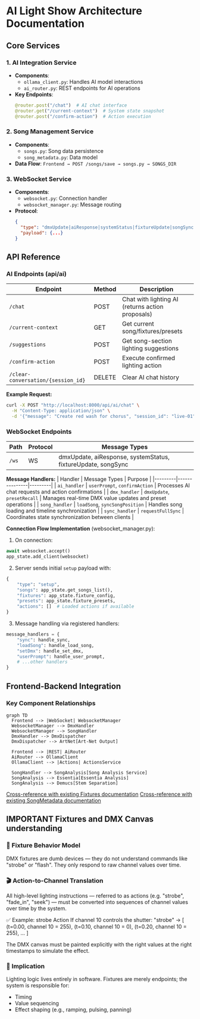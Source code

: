 # AI Light Show Architecture Documentation

## Core Services

### 1. AI Integration Service
- **Components**: 
  - `ollama_client.py`: Handles AI model interactions
  - `ai_router.py`: REST endpoints for AI operations
- **Key Endpoints**:
  ```python
  @router.post("/chat")  # AI chat interface
  @router.get("/current-context")  # System state snapshot
  @router.post("/confirm-action")  # Action execution
  ```

### 2. Song Management Service
- **Components**:
  - `songs.py`: Song data persistence
  - `song_metadata.py`: Data model
- **Data Flow**:
  `Frontend → POST /songs/save → songs.py → SONGS_DIR`

### 3. WebSocket Service
- **Components**:
  - `websocket.py`: Connection handler
  - `websocket_manager.py`: Message routing
- **Protocol**:
  ```json
  {
    "type": "dmxUpdate|aiResponse|systemStatus|fixtureUpdate|songSync",
    "payload": {...}
  }
  ```

## API Reference

### AI Endpoints (api/ai)
| Endpoint | Method | Description |
|----------|--------|-------------|
| `/chat` | POST | Chat with lighting AI (returns action proposals) |
| `/current-context` | GET | Get current song/fixtures/presets |
| `/suggestions` | POST | Get song-section lighting suggestions |
| `/confirm-action` | POST | Execute confirmed lighting action |
| `/clear-conversation/{session_id}` | DELETE | Clear AI chat history |

**Example Request:**
```bash
curl -X POST "http://localhost:8000/api/ai/chat" \
  -H "Content-Type: application/json" \
  -d '{"message": "Create red wash for chorus", "session_id": "live-01"}'
```

### WebSocket Endpoints
| Path | Protocol | Message Types |
|------|----------|---------------|
| `/ws` | WS | dmxUpdate, aiResponse, systemStatus, fixtureUpdate, songSync |

**Message Handlers:**
| Handler | Message Types | Purpose |
|---------|---------------|---------|
| `ai_handler` | `userPrompt`, `confirmAction` | Processes AI chat requests and action confirmations |
| `dmx_handler` | `dmxUpdate`, `presetRecall` | Manages real-time DMX value updates and preset operations |
| `song_handler` | `loadSong`, `syncSongPosition` | Handles song loading and timeline synchronization |
| `sync_handler` | `requestFullSync` | Coordinates state synchronization between clients |

**Connection Flow Implementation** (websocket_manager.py):
1. On connection:
```python
await websocket.accept()
app_state.add_client(websocket)
```
2. Server sends initial `setup` payload with:
```python
{
    "type": "setup",
    "songs": app_state.get_songs_list(),
    "fixtures": app_state.fixture_config,
    "presets": app_state.fixture_presets,
    "actions": []  # Loaded actions if available
}
```
3. Message handling via registered handlers:
```python
message_handlers = {
    "sync": handle_sync,
    "loadSong": handle_load_song,
    "setDmx": handle_set_dmx,
    "userPrompt": handle_user_prompt,
    # ...other handlers
}
```

## Frontend-Backend Integration

### Key Component Relationships
```mermaid
graph TD
  Frontend --> |WebSocket| WebsocketManager
  WebsocketManager --> DmxHandler
  WebsocketManager --> SongHandler
  DmxHandler --> DmxDispatcher
  DmxDispatcher --> ArtNet[Art-Net Output]
  
  Frontend --> |REST| AiRouter
  AiRouter --> OllamaClient
  OllamaClient --> |Actions| ActionsService
  
  SongHandler --> SongAnalysis[Song Analysis Service]
  SongAnalysis --> Essentia[Essentia Analysis]
  SongAnalysis --> Demucs[Stem Separation]
```

[Cross-reference with existing Fixtures documentation](./File_Fixtures.md)
[Cross-reference with existing SongMetadata documentation](./File_SongMetadata.md)

## IMPORTANT Fixtures and DMX Canvas understanding

### 🔌 Fixture Behavior Model
DMX fixtures are dumb devices — they do not understand commands like "strobe" or "flash". They only respond to raw channel values over time.

### 🎬 Action-to-Channel Translation
All high-level lighting instructions — referred to as actions (e.g. "strobe", "fade_in", "seek") — must be converted into sequences of channel values over time by the system.

✅ Example: strobe Action
If channel 10 controls the shutter:
"strobe" → [
  (t=0.00, channel 10 = 255),
  (t=0.10, channel 10 = 0),
  (t=0.20, channel 10 = 255),
  ...
]

The DMX canvas must be painted explicitly with the right values at the right timestamps to simulate the effect.

### 🧱 Implication
Lighting logic lives entirely in software. Fixtures are merely endpoints; the system is responsible for:
- Timing
- Value sequencing
- Effect shaping (e.g., ramping, pulsing, panning)